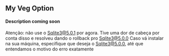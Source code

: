 ## My Veg Option

#### Description coming soon

Atenção: não use o Sqlite3@5.0.1 por agora.
Tive uma dor de cabeça por conta disso e resolveu dando o rollback pro Sqlite3@5.0.0
Caso vá instalar na sua máquina, especifique que deseja o Sqlite3@5.0.0, até que entendamos o motivo do erro exatamente